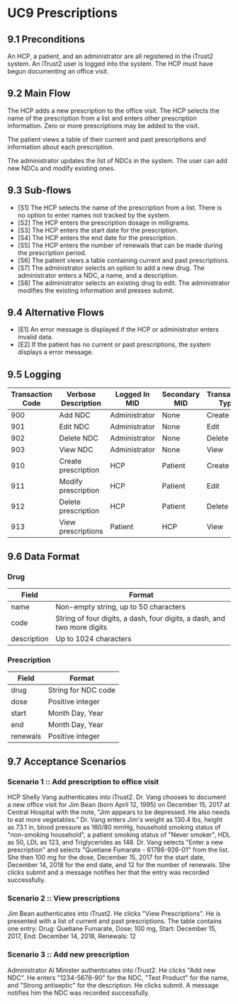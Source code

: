 # UC9 Prescriptions

## 9.1 Preconditions

An HCP, a patient, and an administrator are all registered in the iTrust2 system. An iTrust2 user is logged into the system. The HCP must have begun documenting an office visit.

## 9.2 Main Flow

The HCP adds a new prescription to the office visit. The HCP selects the name of the prescription from a list and enters other prescription information. Zero or more prescriptions may be added to the visit.

The patient views a table of their current and past prescriptions and information about each prescription.

The administrator updates the list of NDCs in the system. The user can add new NDCs and modify existing ones.

## 9.3 Sub-flows
* [S1] The HCP selects the name of the prescription from a list. There is no option to enter names not tracked by the system.
* [S2] The HCP enters the prescription dosage in milligrams.
* [S3] The HCP enters the start date for the prescription.
* [S4] The HCP enters the end date for the prescription.
* [S5] The HCP enters the number of renewals that can be made during the prescription period.
* [S6] The patient views a table containing current and past prescriptions.
* [S7] The administrator selects an option to add a new drug. The administrator enters a NDC, a name, and a description.
* [S8] The administrator selects an existing drug to edit. The administrator modifies the existing information and presses submit.

## 9.4 Alternative Flows
* [E1] An error message is displayed if the HCP or administrator enters invalid data.
* [E2] If the patient has no current or past prescriptions, the system displays a error message.

## 9.5 Logging

| Transaction Code | Verbose Description | Logged In MID | Secondary MID | Transaction Type | Patient Viewable |
|------------------|---------------------|---------------|---------------|------------------|------------------|
| 900 | Add NDC | Administrator | None | Create | No |
| 901 | Edit NDC | Administrator | None | Edit | No |
| 902 | Delete NDC | Administrator | None | Delete | No |
| 903 | View NDC | Administrator | None | View | No |
| 910 | Create prescription | HCP | Patient | Create | Yes |
| 911 | Modify prescription | HCP | Patient | Edit | Yes |
| 912 | Delete prescription | HCP | Patient | Delete | Yes |
| 913 | View prescriptions | Patient | HCP | View | Yes |

## 9.6 Data Format

### Drug

| Field | Format |
|-------|--------|
| name | Non-empty string, up to 50 characters |
| code | String of four digits, a dash, four digits, a dash, and two more digits |
| description | Up to 1024 characters |

### Prescription

| Field | Format |
|-------|--------|
| drug | String for NDC code |
| dose | Positive integer | 
| start | Month Day, Year |
| end | Month Day, Year |
| renewals | Positive integer |

## 9.7 Acceptance Scenarios

### Scenario 1 :: Add prescription to office visit

HCP Shelly Vang authenticates into iTrust2. Dr. Vang chooses to document a new office visit for Jim Bean (born April 12, 1995) on December 15, 2017 at Central Hospital with the note, "Jim appears to be depressed. He also needs to eat more vegetables." Dr. Vang enters Jim's weight as 130.4 lbs, height as 73.1 in, blood pressure as 160/80 mmHg, household smoking status of "non-smoking household", a patient smoking status of "Never smoker", HDL as 50, LDL as 123, and Triglycerides as 148. Dr. Vang selects "Enter a new prescription" and selects "Quetiane Fumarate - 61786-926-01" from the list. She then 100 mg for the dose, December 15, 2017 for the start date, December 14, 2018 for the end date, and 12 for the number of renewals. She clicks submit and a message notifies her that the entry was recorded successfully.

### Scenario 2 :: View prescriptions

Jim Bean authenticates into iTrust2. He clicks "View Prescriptions". He is presented with a list of current and past prescriptions. The table contains one entry: Drug: Quetiane Fumarate, Dose: 100 mg, Start: December 15, 2017, End: December 14, 2018, Renewals: 12

### Scenario 3 :: Add new prescription

Administrator Al Minister authenticates into iTrust2. He clicks "Add new NDC". He enters "1234-5678-90" for the NDC, "Test Product" for the name, and "Strong antiseptic" for the description. He clicks submit. A message notifies him the NDC was recorded successfully.